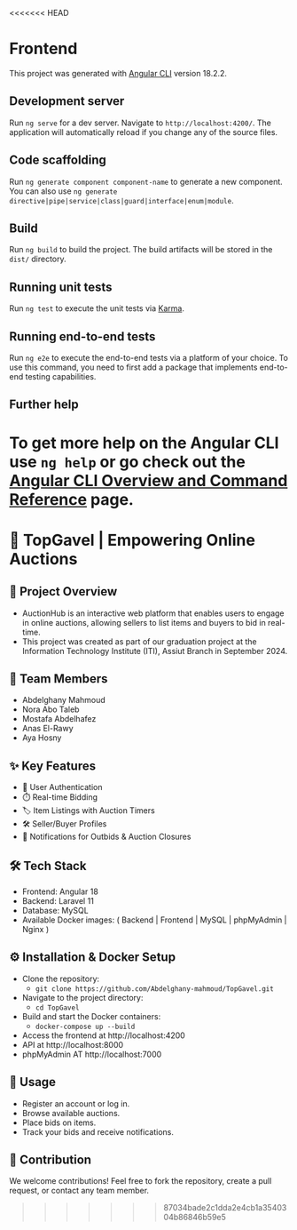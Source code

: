 <<<<<<< HEAD
# Frontend

This project was generated with [Angular CLI](https://github.com/angular/angular-cli) version 18.2.2.

## Development server

Run `ng serve` for a dev server. Navigate to `http://localhost:4200/`. The application will automatically reload if you change any of the source files.

## Code scaffolding

Run `ng generate component component-name` to generate a new component. You can also use `ng generate directive|pipe|service|class|guard|interface|enum|module`.

## Build

Run `ng build` to build the project. The build artifacts will be stored in the `dist/` directory.

## Running unit tests

Run `ng test` to execute the unit tests via [Karma](https://karma-runner.github.io).

## Running end-to-end tests

Run `ng e2e` to execute the end-to-end tests via a platform of your choice. To use this command, you need to first add a package that implements end-to-end testing capabilities.

## Further help

To get more help on the Angular CLI use `ng help` or go check out the [Angular CLI Overview and Command Reference](https://angular.dev/tools/cli) page.
=======
# 🎯 TopGavel | Empowering Online Auctions

## 🚀 Project Overview
  - AuctionHub is an interactive web platform that enables users to engage in online auctions, allowing sellers to list items and buyers to bid in real-time.
  - This project was created as part of our graduation project at the Information Technology Institute (ITI), Assiut Branch in September 2024.

## 👥 Team Members
  * Abdelghany Mahmoud
  * Nora Abo Taleb
  * Mostafa Abdelhafez
  * Anas El-Rawy
  * Aya Hosny
  
## ✨ Key Features
  - 🔐 User Authentication
  - ⏱️ Real-time Bidding
  - 🏷️ Item Listings with Auction Timers
  - 🛠️ Seller/Buyer Profiles
  - 🔔 Notifications for Outbids & Auction Closures

## 🛠️ Tech Stack
  - Frontend: Angular 18
  - Backend: Laravel 11
  - Database: MySQL
  - Available Docker images: ( Backend | Frontend | MySQL | phpMyAdmin | Nginx )
  
## ⚙️ Installation & Docker Setup
  - Clone the repository:
     - `git clone https://github.com/Abdelghany-mahmoud/TopGavel.git`
  - Navigate to the project directory:
      - `cd TopGavel`
  - Build and start the Docker containers:
      - `docker-compose up --build`
  - Access the frontend at http://localhost:4200
  - API at http://localhost:8000
  - phpMyAdmin AT http://localhost:7000

## 📖 Usage
  - Register an account or log in.
  - Browse available auctions.
  - Place bids on items.
  - Track your bids and receive notifications.
  
## 🌟 Contribution
  We welcome contributions! Feel free to fork the repository, create a pull request, or contact any team member.
>>>>>>> 87034bade2c1dda2e4cb1a3540304b86846b59e5
